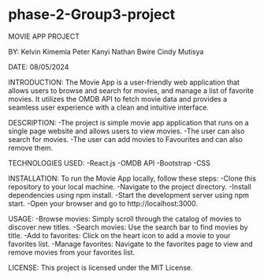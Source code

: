 # phase-2-Group3-project
MOVIE APP PROJECT

 BY: Kelvin Kimemia
     Peter Kanyi
     Nathan Bwire
     Cindy Mutisya
     
DATE: 08/05/2024 

INTRODUCTION:
The Movie App is a user-friendly web application that allows users to browse and search for movies, and manage a list of favorite movies. It utilizes the OMDB API to fetch movie data and provides a seamless user experience with a clean and intuitive interface.

DESCRIPTION: 
            -The project is simple movie app application that runs on a single page website and allows users to view movies. 
            -The user can also search for movies.
            -The user can add movies to Favourites and can also remove them.

TECHNOLOGIES USED:
       -React.js
       -OMDB API
       -Bootstrap
       -CSS

INSTALLATION:
 To run the Movie App locally, follow these steps:
   -Clone this repository to your local machine.
   -Navigate to the project directory.
   -Install dependencies using npm install.
   -Start the development server using npm start.
   -Open your browser and go to http://localhost:3000.      

USAGE:
 -Browse movies: Simply scroll through the catalog of movies to discover new titles.
 -Search movies: Use the search bar to find movies by title.
 -Add to favorites: Click on the heart icon to add a movie to your favorites list.
 -Manage favorites: Navigate to the favorites page to view and remove movies from your favorites list.

LICENSE:
This project is licensed under the MIT License.



